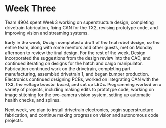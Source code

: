 <!--
Week Three
2019-1-26 12:00
2019 Season
Team 4904 spent Week 3 working on superstructure design, completing drivetrain fabrication, fixing CAN for the TX2, revising prototype code, and improving vision and streaming systems.
-->

# Week Three

Team 4904 spent Week 3 working on superstructure design, completing drivetrain fabrication, fixing CAN for the TX2, revising prototype code, and improving vision and streaming systems.

Early in the week, Design completed a draft of the final robot design, so the entire team, along with some mentors and other guests, met on Monday afternoon to review the final design. For the rest of the week, Design incorporated the suggestions from the design review into the CAD, and continued iterating on designs for the hatch and cargo manipulator. Fabrication continued work on the drivetrain, completing part manufacturing, assembled drivetrain 1, and began bumper production. Electronics continued designing PCBs, worked on integrating CAN with the TX2, the voltage booster board, and set up LEDs. Programming worked on a variety of projects, including making edits to prototype code, working on image stitching for the two-camera vision system, setting up automatic health checks, and splines.

Next week, we plan to install drivetrain electronics, begin superstructure fabrication, and continue making progress on vision and autonomous code projects.